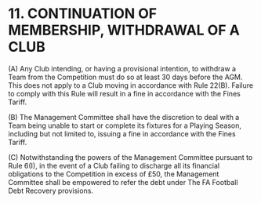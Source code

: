 # 11. CONTINUATION OF MEMBERSHIP, WITHDRAWAL OF A CLUB

(A) Any Club intending, or having a provisional intention, to withdraw a Team from the Competition must do so at least 30 days before the AGM. This does not apply to a Club moving in accordance with Rule 22(B). Failure to comply with this Rule will result in a fine in accordance with the Fines Tariff.

(B)	The Management Committee shall have the discretion to deal with a Team being unable to start or complete its fixtures for a Playing Season, including but not limited to, issuing a fine in accordance with the Fines Tariff.

(C)	Notwithstanding the powers of the Management Committee pursuant to Rule 6(I), in the event of a Club failing to discharge all its financial obligations to the Competition in excess of £50, the Management Committee shall be empowered to refer the debt under The FA Football Debt Recovery provisions.
